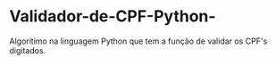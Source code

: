 # Validador-de-CPF-Python-
Algorítimo na linguagem Python que tem a função de validar os CPF's digitados.
